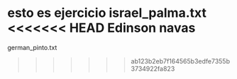 esto es ejercicio
israel_palma.txt
<<<<<<< HEAD
Edinson navas
=======
german_pinto.txt
>>>>>>> ab123b2eb7f164565b3edfe7355b3734922fa823
